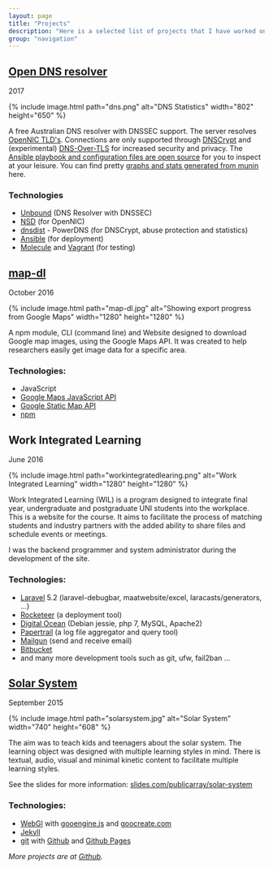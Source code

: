 ```yaml
---
layout: page
title: "Projects"
description: "Here is a selected list of projects that I have worked on."
group: "navigation"
---
```

## [Open DNS resolver](https://dns.seby.io)

2017

{% include image.html path="dns.png" alt="DNS Statistics" width="802" height="650" %}

A free Australian DNS resolver with DNSSEC support. The server resolves [OpenNIC TLD's](https://www.opennic.org/). Connections are only supported through [DNSCrypt](https://dnscrypt.org) and (experimental) [DNS-Over-TLS](https://dnsprivacy.org/wiki/display/DP/DNS+Privacy+Implementation+Status) for increased security and privacy. The [Ansible playbook and configuration files are open source](https://github.com/publicarray/dns-resolver) for you to inspect at your leisure. You can find pretty [graphs and stats generated from munin](https://dns.seby.io/stats.html) here.

### Technologies
* [Unbound](https://www.unbound.net/) (DNS Resolver with DNSSEC)
* [NSD](https://www.nlnetlabs.nl/projects/nsd/) (for OpenNIC)
* [dnsdist](http://dnsdist.org/) - PowerDNS (for DNSCrypt, abuse protection and statistics)
* [Ansible](https://www.ansible.com/) (for deployment)
* [Molecule](https://molecule.readthedocs.io/en/master/) and [Vagrant](https://www.vagrantup.com/) (for testing)

## [map-dl](https://www.npmjs.com/package/map-dl)

October 2016

{% include image.html path="map-dl.jpg" alt="Showing export progress from Google Maps" width="1280" height="1280" %}

A npm module, CLI (command line) and Website designed to download Google map images, using the Google Maps API. It was created to help researchers easily get image data for a specific area.

### Technologies:

* JavaScript
* [Google Maps JavaScript API](https://developers.google.com/maps/documentation/javascript/)
* [Google Static Map API](https://developers.google.com/maps/documentation/static-maps/)
* [npm](https://npmjs.com)

## Work Integrated Learning

June 2016

{% include image.html path="workintegratedlearing.png" alt="Work Integrated Learning" width="1280" height="1280" %}

Work Integrated Learning (WIL) is a program designed to integrate final year, undergraduate and postgraduate UNI students into the workplace. This is a website for the course. It aims to facilitate the process of matching students and industry partners with the added ability to share files and schedule events or meetings.

I was the backend programmer and system administrator during the development of the site.

### Technologies:
* [Laravel](https://laravel.com/) 5.2 (laravel-debugbar, maatwebsite/excel, laracasts/generators, ...)
* [Rocketeer](http://rocketeer.autopergamene.eu/) (a deployment tool)
* [Digital Ocean](https://www.digitalocean.com/) (Debian jessie, php 7, MySQL, Apache2)
* [Papertrail](https://papertrailapp.com/) (a log file aggregator and query tool)
* [Mailgun](https://mailgun.com/) (send and receive email)
* [Bitbucket](https://bitbucket.org/)
* and many more development tools such as git, ufw, fail2ban ...

<!-- **Update** I have since moved the website to Azure so that I no longer have to maintain the server. -->

## [Solar System](https://publicarray.github.io/solarsystem/)

September 2015

{% include image.html path="solarsystem.jpg" alt="Solar System" width="740" height="608" %}

The aim was to teach kids and teenagers about the solar system. The learning object was designed with multiple learning styles in mind. There is textual, audio, visual and minimal kinetic content to facilitate multiple learning styles. 

See the slides for more information: [slides.com/publicarray/solar-system](https://slides.com/publicarray/solar-system)

### Technologies:

* [WebGl](https://en.wikipedia.org/wiki/WebGL) with [gooengine.js](https://github.com/GooTechnologies/goojs) and [goocreate.com](https://goocreate.com/)
* [Jekyll](https://jekyllrb.com/)
* [git](https://git-scm.com/) with [Github](https://github.com/) and [Github Pages](https://pages.github.com/)

*More projects are at [Github](https://github.com/publicarray).*
